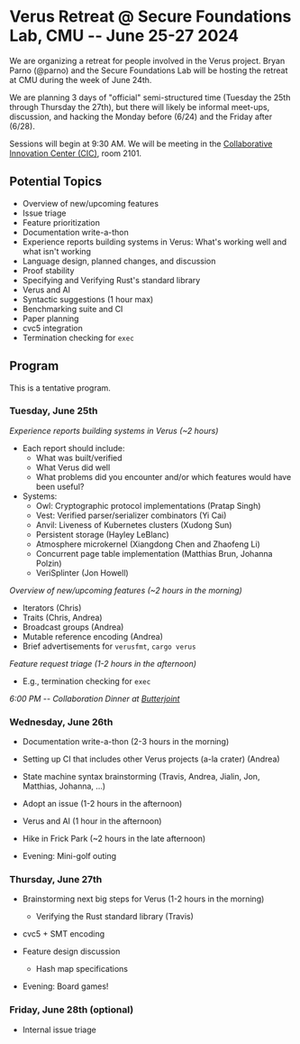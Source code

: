 # Verus Retreat @ Secure Foundations Lab, CMU -- June 25-27 2024

We are organizing a retreat for people involved in the Verus project.
Bryan Parno (@parno) and the Secure Foundations Lab will be hosting the retreat at CMU during the week of June 24th.

We are planning 3 days of "official" semi-structured time (Tuesday the 25th through Thursday the 27th), but there will likely be informal meet-ups, discussion, and hacking the Monday before (6/24) and the Friday after (6/28).

Sessions will begin at 9:30 AM.  We will be meeting in the [Collaborative Innovation Center (CIC)](https://www.cylab.cmu.edu/about/visiting.html), room 2101.

## Potential Topics
- Overview of new/upcoming features 
- Issue triage
- Feature prioritization
- Documentation write-a-thon
- Experience reports building systems in Verus: What's working well and what isn't working
- Language design, planned changes, and discussion
- Proof stability
- Specifying and Verifying Rust's standard library 
- Verus and AI
- Syntactic suggestions (1 hour max)
- Benchmarking suite and CI
- Paper planning
- cvc5 integration
- Termination checking for `exec`

## Program

This is a tentative program.


### Tuesday, June 25th

*Experience reports building systems in Verus (~2 hours)*
- Each report should include:
   - What was built/verified
   - What Verus did well
   - What problems did you encounter and/or which features would have been useful?
- Systems:
   * Owl: Cryptographic protocol implementations (Pratap Singh)
   * Vest: Verified parser/serializer combinators (Yi Cai)
   * Anvil: Liveness of Kubernetes clusters (Xudong Sun)
   * Persistent storage (Hayley LeBlanc)
   * Atmosphere microkernel (Xiangdong Chen and Zhaofeng Li)
   * Concurrent page table implementation (Matthias Brun, Johanna Polzin)
   * VeriSplinter (Jon Howell)

*Overview of new/upcoming features (~2 hours in the morning)*

- Iterators (Chris)
- Traits (Chris, Andrea)
- Broadcast groups (Andrea)
- Mutable reference encoding (Andrea)
- Brief advertisements for `verusfmt`, `cargo verus`

*Feature request triage (1-2 hours in the afternoon)*

- E.g., termination checking for `exec`

*6:00 PM -- Collaboration Dinner at [Butterjoint](https://maps.app.goo.gl/wVz6SbFGEf9T58pQ7)*

### Wednesday, June 26th

- Documentation write-a-thon  (2-3 hours in the morning)

- Setting up CI that includes other Verus projects (a-la crater) (Andrea)

- State machine syntax brainstorming (Travis, Andrea, Jialin, Jon, Matthias, Johanna, ...)

- Adopt an issue (1-2 hours in the afternoon)

- Verus and AI (1 hour in the afternoon)

- Hike in Frick Park (~2 hours in the late afternoon)

- Evening: Mini-golf outing

### Thursday, June 27th

- Brainstorming next big steps for Verus (1-2 hours in the morning)
    - Verifying the Rust standard library (Travis)

- cvc5 + SMT encoding

- Feature design discussion
  - Hash map specifications

- Evening: Board games!

### Friday, June 28th (optional)

- Internal issue triage
